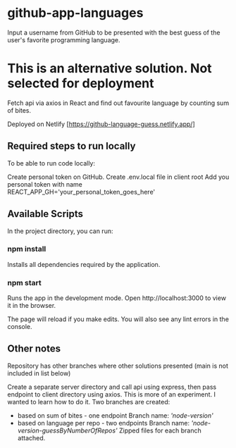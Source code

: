 # github-app-languages
Input a username from GitHub to be presented with the best guess of the user's favorite programming language.
# This is an alternative solution. Not selected for deployment 
Fetch api via axios in React and find out favourite language by counting sum of bites. 

Deployed on Netlify
[https://github-language-guess.netlify.app/]

## Required steps to run locally
To be able to run code locally:

Create personal token on GitHub.
Create .env.local file in client root
Add you personal token with name REACT_APP_GH='your_personal_token_goes_here'

## Available Scripts
In the project directory, you can run:

### npm install
Installs all dependencies required by the application.

### npm start
Runs the app in the development mode.
Open http://localhost:3000 to view it in the browser.

The page will reload if you make edits.
You will also see any lint errors in the console.

## Other notes
Repository has other branches where other solutions presented (main is not included in list below)

Create a separate server directory and call api using express, then pass endpoint to client directory using axios. This is more of an experiment. I wanted to learn how to do it. Two branches are created:
- based on sum of bites - one endpoint Branch name: *'node-version'*
- based on language per repo - two endpoints Branch name: *'node-version-guessByNumberOfRepos'*
Zipped files for each branch attached.
